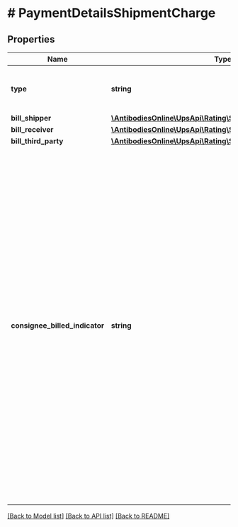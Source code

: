 # # PaymentDetailsShipmentCharge

## Properties

Name | Type | Description | Notes
------------ | ------------- | ------------- | -------------
**type** | **string** | Values are 01 &#x3D; Transportation, 02 &#x3D; Duties and Taxes |
**bill_shipper** | [**\AntibodiesOnline\UpsApi\Rating\ShipmentChargeBillShipper**](ShipmentChargeBillShipper.md) |  | [optional]
**bill_receiver** | [**\AntibodiesOnline\UpsApi\Rating\ShipmentChargeBillReceiver**](ShipmentChargeBillReceiver.md) |  | [optional]
**bill_third_party** | [**\AntibodiesOnline\UpsApi\Rating\ShipmentChargeBillThirdParty**](ShipmentChargeBillThirdParty.md) |  | [optional]
**consignee_billed_indicator** | **string** | Consignee Billing payment option indicator. The presence indicates consignee billing option is selected. The absence indicates one of the other payment options is selected.  Empty Tag. This element or its sibling element, BillShipper, BillReceiver or BillThirdParty, must be present but no more than one can be present. This billing option is valid for a shipment charge type of Transportation only. Only applies to US/PR and PR/US shipment origins and destination. | [optional]

[[Back to Model list]](../../README.md#models) [[Back to API list]](../../README.md#endpoints) [[Back to README]](../../README.md)

